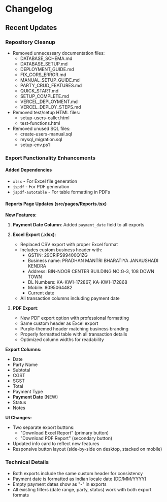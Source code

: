 # Changelog

## Recent Updates

### Repository Cleanup
- Removed unnecessary documentation files:
  - DATABASE_SCHEMA.md
  - DATABASE_SETUP.md
  - DEPLOYMENT_GUIDE.md
  - FIX_CORS_ERROR.md
  - MANUAL_SETUP_GUIDE.md
  - PARTY_CRUD_FEATURES.md
  - QUICK_START.md
  - SETUP_COMPLETE.md
  - VERCEL_DEPLOYMENT.md
  - VERCEL_DEPLOY_STEPS.md
- Removed test/setup HTML files:
  - setup-users-caller.html
  - test-functions.html
- Removed unused SQL files:
  - create-users-manual.sql
  - mysql_migration.sql
  - setup-env.ps1

### Export Functionality Enhancements

#### Added Dependencies
- `xlsx` - For Excel file generation
- `jspdf` - For PDF generation
- `jspdf-autotable` - For table formatting in PDFs

#### Reports Page Updates (src/pages/Reports.tsx)

**New Features:**
1. **Payment Date Column**: Added `payment_date` field to all exports
2. **Excel Export (.xlsx)**: 
   - Replaced CSV export with proper Excel format
   - Includes custom business header with:
     - GSTIN: 29CRIPS99400Q1ZG
     - Business name: PRADHAN MANTRI BHARATIYA JANAUSHADI KENDRA
     - Address: BIN-NOOR CENTER BUILDING NO:G-3, 108 DOWN TOWN
     - DL Numbers: KA-KW1-172867, KA-KW1-172868
     - Mobile: 8095064482
     - Current date
   - All transaction columns including payment date

3. **PDF Export**: 
   - New PDF export option with professional formatting
   - Same custom header as Excel export
   - Purple-themed header matching business branding
   - Properly formatted table with all transaction details
   - Optimized column widths for readability

**Export Columns:**
- Date
- Party Name
- Subtotal
- CGST
- SGST
- Total
- Payment Type
- **Payment Date** (NEW)
- Status
- Notes

**UI Changes:**
- Two separate export buttons:
  - "Download Excel Report" (primary button)
  - "Download PDF Report" (secondary button)
- Updated info card to reflect new features
- Responsive button layout (side-by-side on desktop, stacked on mobile)

### Technical Details
- Both exports include the same custom header for consistency
- Payment date is formatted as Indian locale date (DD/MM/YYYY)
- Empty payment dates show as "-" in exports
- All existing filters (date range, party, status) work with both export formats
